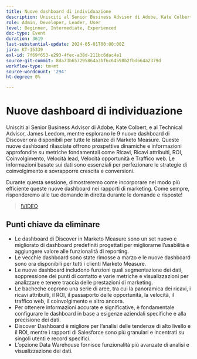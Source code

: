 ```yaml
---
title: Nuove dashboard di individuazione
description: Unisciti al Senior Business Advisor di Adobe, Kate Colbert, e al Technical Advisor, James Leedom, per esplorare le 9 nuove dashboard Discover di Marketo Measure, che offrono informazioni dinamiche su metriche quali ricavi, ROI, coinvolgimento e Lead Velocity, con una dimostrazione live e una sessione di domande e risposte.
role: Admin, Developer, Leader, User
level: Beginner, Intermediate, Experienced
doc-type: Event
duration: 3619
last-substantial-update: 2024-05-01T00:00:00Z
jira: KT-15339
exl-id: 7f69f653-e293-4fec-a38d-211bc6dac4e1
source-git-commit: 8da73b657295864a3bf6c64598b2fbd664a2379d
workflow-type: tm+mt
source-wordcount: '294'
ht-degree: 0%

---
```


# Nuove dashboard di individuazione

Unisciti al Senior Business Advisor di Adobe, Kate Colbert, e al Technical Advisor, James Leedom, mentre esplorano le 9 nuove dashboard di Discover ora disponibili per tutte le istanze di Marketo Measure. Queste nuove dashboard rilasciate offrono prospettive dinamiche e informazioni approfondite su metriche fondamentali come Ricavi, Ricavi attribuiti, ROI, Coinvolgimento, Velocità lead, Velocità opportunità e Traffico web. Le informazioni basate sui dati sono essenziali per perfezionare le strategie di coinvolgimento e sovrapporre crescita e conversioni.

Durante questa sessione, dimostreremo come incorporare nel modo più efficiente queste nuove dashboard nei rapporti di marketing. Come sempre, risponderemo alle tue domande in diretta durante le domande e risposte!

>[!VIDEO](https://video.tv.adobe.com/v/3428405/?learn=on)

## Punti chiave da eliminare

* Le dashboard di Discover in Marketo Measure sono un set nuovo e migliorato di dashboard predefiniti progettati per migliorarne l’usabilità e aggiungere valore alle funzionalità di reporting.
* Le vecchie dashboard sono state rimosse a marzo e le nuove dashboard sono ora disponibili per tutti i clienti Marketo Measure.
* Le nuove dashboard includono funzioni quali segmentazione dei dati, soppressione dei punti di contatto e varie metriche e visualizzazioni per analizzare e tenere traccia delle prestazioni di marketing.
* Le bacheche coprono una serie di aree, tra cui la panoramica dei ricavi, i ricavi attribuiti, il ROI, il passaporto delle opportunità, la velocità, il traffico web, il coinvolgimento e altro ancora.
* Per ottenere informazioni accurate e significative, è fondamentale configurare le dashboard in base a esigenze aziendali specifiche e alla precisione dei dati.
* Discover Dashboard è migliore per l’analisi delle tendenze di alto livello e il ROI, mentre i rapporti di Salesforce sono più granulari e incentrati su singoli utenti e record specifici.
* L’opzione Data Warehouse fornisce funzionalità più avanzate di analisi e visualizzazione dei dati.
